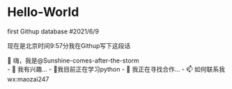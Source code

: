 # Hello-World
first Githup database
#2021/6/9 
<p>现在是北京时间9:57分我在Githup写下这段话</p>
👋 嗨，我是@Sunshine-comes-after-the-storm</br>
- 👀 我有兴趣...
- 🌱我目前正在学习python
- 💞️ 我正在寻找合作...
- 📫 如何联系我wx:maozai247
